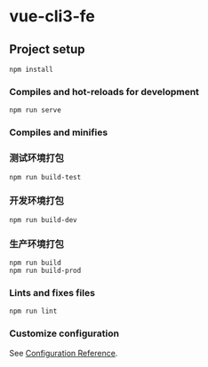 # vue-cli3-fe

## Project setup
```
npm install
```

### Compiles and hot-reloads for development
```
npm run serve
```

### Compiles and minifies
### 测试环境打包
```
npm run build-test
```
### 开发环境打包
```
npm run build-dev
```

### 生产环境打包
```
npm run build
npm run build-prod
```

### Lints and fixes files
```
npm run lint
```

### Customize configuration
See [Configuration Reference](https://cli.vuejs.org/config/).
